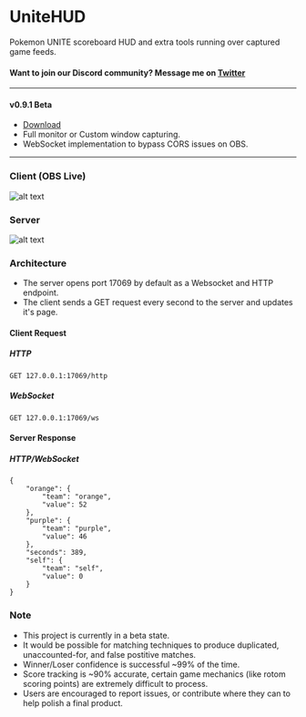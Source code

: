 # UniteHUD
Pokemon UNITE scoreboard HUD and extra tools running over captured game feeds.

#### Want to join our Discord community? Message me on [Twitter](https://twitter.com/pidgy_)
----
#### v0.9.1 Beta
- [Download](https://github.com/pidgy/unitehud/releases/download/v0.9.1-beta/UniteHUD_0.9_Installer.exe)
- Full monitor or Custom window capturing.
- WebSocket implementation to bypass CORS issues on OBS.

----

### Client (OBS Live)
![alt text](https://github.com/pidgy/unite/blob/master/data/client2.gif "Client")

### Server
![alt text](https://i.imgur.com/X9T7vpH.png "server")

### Architecture

- The server opens port 17069 by default as a Websocket and HTTP endpoint. 
- The client sends a GET request every second to the server and updates it's page.

#### Client Request
##### HTTP
```
GET 127.0.0.1:17069/http
```
##### WebSocket
```
GET 127.0.0.1:17069/ws
```

#### Server Response
##### HTTP/WebSocket
```
{
    "orange": {
        "team": "orange",
        "value": 52
    },
    "purple": {
        "team": "purple",
        "value": 46
    },
    "seconds": 389,
    "self": {
        "team": "self",
        "value": 0
    }
}
```

### Note
- This project is currently in a beta state. 
- It would be possible for matching techniques to produce duplicated, unaccounted-for, and false postitive matches.
- Winner/Loser confidence is successful ~99% of the time.
- Score tracking is ~90% accurate, certain game mechanics (like rotom scoring points) are extremely difficult to process.
- Users are encouraged to report issues, or contribute where they can to help polish a final product.
